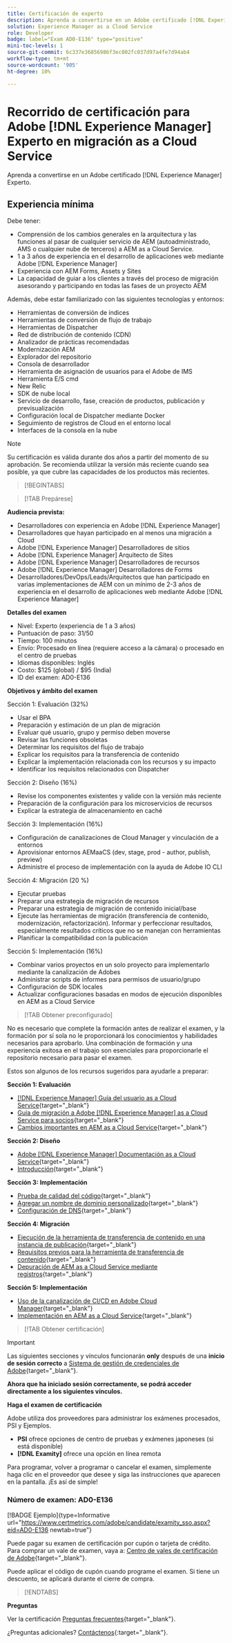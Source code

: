 ```yaml
---
title: Certificación de experto
description: Aprenda a convertirse en un Adobe certificado [!DNL Experience Manager] experto.
solution: Experience Manager as a Cloud Service
role: Developer
badge: label="Exam AD0-E136" type="positive"
mini-toc-levels: 1
source-git-commit: 6c337e36856986f3ec802fc037d97a4fe7d94ab4
workflow-type: tm+mt
source-wordcount: '905'
ht-degree: 10%

---
```


# Recorrido de certificación para Adobe [!DNL Experience Manager] Experto en migración as a Cloud Service

Aprenda a convertirse en un Adobe certificado [!DNL Experience Manager] Experto.

## Experiencia mínima

Debe tener:

* Comprensión de los cambios generales en la arquitectura y las funciones al pasar de cualquier servicio de AEM (autoadministrado, AMS o cualquier nube de terceros) a AEM as a Cloud Service.
* 1 a 3 años de experiencia en el desarrollo de aplicaciones web mediante Adobe [!DNL Experience Manager]
* Experiencia con AEM Forms, Assets y Sites
* La capacidad de guiar a los clientes a través del proceso de migración asesorando y participando en todas las fases de un proyecto AEM

Además, debe estar familiarizado con las siguientes tecnologías y entornos:

* Herramientas de conversión de índices
* Herramientas de conversión de flujo de trabajo
* Herramientas de Dispatcher
* Red de distribución de contenido (CDN)
* Analizador de prácticas recomendadas
* Modernización AEM
* Explorador del repositorio
* Consola de desarrollador
* Herramienta de asignación de usuarios para el Adobe de IMS
* Herramienta E/S cmd
* New Relic
* SDK de nube local
* Servicio de desarrollo, fase, creación de productos, publicación y previsualización
* Configuración local de Dispatcher mediante Docker
* Seguimiento de registros de Cloud en el entorno local
* Interfaces de la consola en la nube

>[!NOTE]
>
>Su certificación es válida durante dos años a partir del momento de su aprobación. Se recomienda utilizar la versión más reciente cuando sea posible, ya que cubre las capacidades de los productos más recientes.

>[!BEGINTABS]

>[!TAB Prepárese]

**Audiencia prevista:**

* Desarrolladores con experiencia en Adobe [!DNL Experience Manager]
* Desarrolladores que hayan participado en al menos una migración a Cloud
* Adobe [!DNL Experience Manager] Desarrolladores de sitios
* Adobe [!DNL Experience Manager] Arquitecto de Sites
* Adobe [!DNL Experience Manager] Desarrolladores de recursos
* Adobe [!DNL Experience Manager] Desarrolladores de Forms
* Desarrolladores/DevOps/Leads/Arquitectos que han participado en varias implementaciones de AEM con un mínimo de 2-3 años de experiencia en el desarrollo de aplicaciones web mediante Adobe [!DNL Experience Manager]

**Detalles del examen**

* Nivel: Experto (experiencia de 1 a 3 años)
* Puntuación de paso: 31/50
* Tiempo: 100 minutos
* Envío: Procesado en línea (requiere acceso a la cámara) o procesado en el centro de pruebas
* Idiomas disponibles: Inglés
* Costo: $125 (global) / $95 (India)
* ID del examen: AD0-E136

**Objetivos y ámbito del examen**

Sección 1: Evaluación (32%)

* Usar el BPA
* Preparación y estimación de un plan de migración
* Evaluar qué usuario, grupo y permiso deben moverse
* Revisar las funciones obsoletas
* Determinar los requisitos del flujo de trabajo
* Explicar los requisitos para la transferencia de contenido
* Explicar la implementación relacionada con los recursos y su impacto
* Identificar los requisitos relacionados con Dispatcher

Sección 2: Diseño (16%)

* Revise los componentes existentes y valide con la versión más reciente
* Preparación de la configuración para los microservicios de recursos
* Explicar la estrategia de almacenamiento en caché

Sección 3: Implementación (16%)

* Configuración de canalizaciones de Cloud Manager y vinculación de a entornos
* Aprovisionar entornos AEMaaCS (dev, stage, prod - author, publish, preview)
* Administre el proceso de implementación con la ayuda de Adobe IO CLI

Sección 4: Migración (20 %)

* Ejecutar pruebas
* Preparar una estrategia de migración de recursos
* Preparar una estrategia de migración de contenido inicial/base
* Ejecute las herramientas de migración (transferencia de contenido, modernización, refactorización). Informar y perfeccionar resultados, especialmente resultados críticos que no se manejan con herramientas
* Planificar la compatibilidad con la publicación

Sección 5: Implementación (16%)

* Combinar varios proyectos en un solo proyecto para implementarlo mediante la canalización de Adobes
* Administrar scripts de informes para permisos de usuario/grupo
* Configuración de SDK locales
* Actualizar configuraciones basadas en modos de ejecución disponibles en AEM as a Cloud Service

>[!TAB Obtener preconfigurado]

No es necesario que complete la formación antes de realizar el examen, y la formación por sí sola no le proporcionará los conocimientos y habilidades necesarios para aprobarlo. Una combinación de formación y una experiencia exitosa en el trabajo son esenciales para proporcionarle el repositorio necesario para pasar el examen.

Estos son algunos de los recursos sugeridos para ayudarle a preparar:

**Sección 1: Evaluación**


* [[!DNL Experience Manager] Guía del usuario as a Cloud Service](https://experienceleague.adobe.com/docs/experience-manager-cloud-service/content/home.html?lang=es){target="_blank"}
* [Guía de migración a Adobe [!DNL Experience Manager] as a Cloud Service para socios](https://experienceleague.adobe.com/docs/experience-manager-cloud-service/content/migration-journey/getting-started-partners.html?lang=en){target="_blank"}
* [ Cambios importantes en AEM as a Cloud Service](https://experienceleague.adobe.com/docs/experience-manager-cloud-service/content/release-notes/aem-cloud-changes.html?lang=es){target="_blank"}

**Sección 2: Diseño**

* [Adobe [!DNL Experience Manager] Documentación as a Cloud Service](https://experienceleague.adobe.com/docs/experience-manager-cloud-service.html?lang=es){target="_blank"}
* [Introducción](https://experienceleague.adobe.com/docs/experience-manager-cloud-service/content/implementing/content-delivery/caching.html?lang=es){target="_blank"}

**Sección 3: Implementación**

* [Prueba de calidad del código](https://experienceleague.adobe.com/docs/experience-manager-cloud-service/content/implementing/using-cloud-manager/test-results/code-quality-testing.html?lang=es){target="_blank"}
* [Agregar un nombre de dominio personalizado](https://experienceleague.adobe.com/docs/experience-manager-cloud-service/content/implementing/using-cloud-manager/custom-domain-names/add-custom-domain-name.html?lang=en){target="_blank"}
* [Configuración de DNS](https://experienceleague.adobe.com/docs/experience-manager-cloud-service/content/implementing/using-cloud-manager/custom-domain-names/configure-dns-settings.html?lang=en){target="_blank"}

**Sección 4: Migración**

* [Ejecución de la herramienta de transferencia de contenido en una instancia de publicación](https://experienceleague.adobe.com/docs/experience-manager-cloud-service/content/migration-journey/cloud-migration/content-transfer-tool/running-content-transfer-tool-publish-instance.html?lang=en){target="_blank"}
* [Requisitos previos para la herramienta de transferencia de contenido](https://experienceleague.adobe.com/docs/experience-manager-cloud-service/content/migration-journey/cloud-migration/content-transfer-tool/prerequisites-content-transfer-tool.html?lang=en){target="_blank"}
* [Depuración de AEM as a Cloud Service mediante registros](https://experienceleague.adobe.com/docs/experience-manager-learn/cloud-service/debugging/debugging-aem-as-a-cloud-service/logs.html?lang=en){target="_blank"}

**Sección 5: Implementación**

* [Uso de la canalización de CI/CD en Adobe Cloud Manager](https://experienceleague.adobe.com/docs/experience-manager-learn/foundation/cloud-manager/use-the-cicd-pipeline-in-cloud-manager-for-aem.html?lang=en){target="_blank"}
* [Implementación en AEM as a Cloud Service](https://experienceleague.adobe.com/docs/experience-manager-cloud-service/content/implementing/deploying/overview.html?lang=en){target="_blank"}

>[!TAB Obtener certificación]

>[!IMPORTANT]
>
>Las siguientes secciones y vínculos funcionarán **only**  después de una **inicio de sesión correcto** a [Sistema de gestión de credenciales de Adobe](http://www.certmetrics.com/adobe){target="_blank"}.


**Ahora que ha iniciado sesión correctamente, se podrá acceder directamente a los siguientes vínculos.**

**Haga el examen de certificación**

Adobe utiliza dos proveedores para administrar los exámenes procesados, PSI y Ejemplos.

* **PSI** ofrece opciones de centro de pruebas y exámenes japoneses (si está disponible)
* **[!DNL Examity]** ofrece una opción en línea remota

Para programar, volver a programar o cancelar el examen, simplemente haga clic en el proveedor que desee y siga las instrucciones que aparecen en la pantalla. ¡Es así de simple!

### Número de examen: AD0-E136

[!BADGE Ejemplo]{type=Informative url="https://www.certmetrics.com/adobe/candidate/examity_sso.aspx?eid=AD0-E136 newtab=true"}

Puede pagar su examen de certificación por cupón o tarjeta de crédito. Para comprar un vale de examen, vaya a: [Centro de vales de certificación de Adobe](https://market.xvoucher.com/adobe/global){target="_blank"}.

Puede aplicar el código de cupón cuando programe el examen. Si tiene un descuento, se aplicará durante el cierre de compra.

>[!ENDTABS]

**Preguntas**

Ver la certificación [Preguntas frecuentes](https://experienceleague.adobe.com/docs/certification/certification/faq.html?lang=en){target="_blank"}.

¿Preguntas adicionales? [Contáctenos](mailto:certif@adobe.com){:target=&quot;_blank&quot;}.

